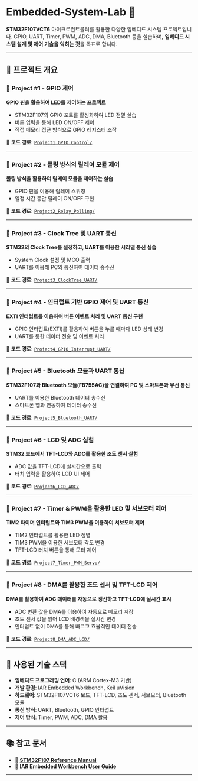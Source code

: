 # Embedded-System-Lab 🚀

**STM32F107VCT6** 마이크로컨트롤러를 활용한 다양한 임베디드 시스템 프로젝트입니다.
GPIO, UART, Timer, PWM, ADC, DMA, Bluetooth 등을 실습하며, **임베디드 시스템 설계 및 제어 기술을 익히는 것**을 목표로 합니다.

---

## 📌 프로젝트 개요

### 🔹 **Project #1 - GPIO 제어**
**GPIO 핀을 활용하여 LED를 제어하는 프로젝트**
- STM32F107의 GPIO 포트를 활성화하여 LED 점멸 실습
- 버튼 입력을 통해 LED ON/OFF 제어
- 직접 메모리 접근 방식으로 GPIO 레지스터 조작

📂 **코드 경로**: [`Project1_GPIO_Control/`](./project%20%231)

---

### 🔹 **Project #2 - 폴링 방식의 릴레이 모듈 제어**
**폴링 방식을 활용하여 릴레이 모듈을 제어하는 실습**
- GPIO 핀을 이용해 릴레이 스위칭
- 일정 시간 동안 릴레이 ON/OFF 구현

📂 **코드 경로**: [`Project2_Relay_Polling/`](./Project2_Relay_Polling)

---

### 🔹 **Project #3 - Clock Tree 및 UART 통신**
**STM32의 Clock Tree를 설정하고, UART를 이용한 시리얼 통신 실습**
- System Clock 설정 및 MCO 출력
- UART를 이용해 PC와 통신하여 데이터 송수신

📂 **코드 경로**: [`Project3_ClockTree_UART/`](./Project3_ClockTree_UART)

---

### 🔹 **Project #4 - 인터럽트 기반 GPIO 제어 및 UART 통신**
**EXTI 인터럽트를 이용하여 버튼 이벤트 처리 및 UART 통신 구현**
- GPIO 인터럽트(EXTI)를 활용하여 버튼을 누를 때마다 LED 상태 변경
- UART를 통한 데이터 전송 및 이벤트 처리

📂 **코드 경로**: [`Project4_GPIO_Interrupt_UART/`](./Project4_GPIO_Interrupt_UART)

---

### 🔹 **Project #5 - Bluetooth 모듈과 UART 통신**
**STM32F107과 Bluetooth 모듈(FB755AC)을 연결하여 PC 및 스마트폰과 무선 통신**
- UART를 이용한 Bluetooth 데이터 송수신
- 스마트폰 앱과 연동하여 데이터 송수신

📂 **코드 경로**: [`Project5_Bluetooth_UART/`](./Project5_Bluetooth_UART)

---

### 🔹 **Project #6 - LCD 및 ADC 실험**
**STM32 보드에서 TFT-LCD와 ADC를 활용한 조도 센서 실험**
- ADC 값을 TFT-LCD에 실시간으로 출력
- 터치 입력을 활용하여 LCD UI 제어

📂 **코드 경로**: [`Project6_LCD_ADC/`](./Project6_LCD_ADC)

---

### 🔹 **Project #7 - Timer & PWM을 활용한 LED 및 서보모터 제어**
**TIM2 타이머 인터럽트와 TIM3 PWM을 이용하여 서보모터 제어**
- TIM2 인터럽트를 활용한 LED 점멸
- TIM3 PWM을 이용한 서보모터 각도 변경
- TFT-LCD 터치 버튼을 통해 모터 제어

📂 **코드 경로**: [`Project7_Timer_PWM_Servo/`](./Project7_Timer_PWM_Servo)

---

### 🔹 **Project #8 - DMA를 활용한 조도 센서 및 TFT-LCD 제어**
**DMA를 활용하여 ADC 데이터를 자동으로 갱신하고 TFT-LCD에 실시간 표시**
- ADC 변환 값을 DMA를 이용하여 자동으로 메모리 저장
- 조도 센서 값을 읽어 LCD 배경색을 실시간 변경
- 인터럽트 없이 DMA를 통해 빠르고 효율적인 데이터 전송

📂 **코드 경로**: [`Project8_DMA_ADC_LCD/`](./Project8_DMA_ADC_LCD)

---

## 🔧 사용된 기술 스택
- **임베디드 프로그래밍 언어**: C (ARM Cortex-M3 기반)
- **개발 환경**: IAR Embedded Workbench, Keil uVision
- **하드웨어**: STM32F107VCT6 보드, TFT-LCD, 조도 센서, 서보모터, Bluetooth 모듈
- **통신 방식**: UART, Bluetooth, GPIO 인터럽트
- **제어 방식**: Timer, PWM, ADC, DMA 활용

---

## 📚 참고 문서
- 📄 **[STM32F107 Reference Manual](https://www.st.com/resource/en/reference_manual/cd00171190.pdf)**
- 📄 **[IAR Embedded Workbench User Guide](https://www.iar.com/ewarm)**

---


